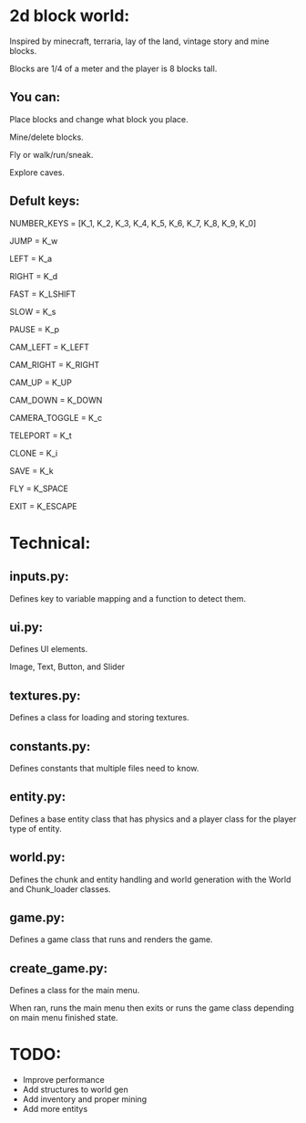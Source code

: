 2d block world:
===============

Inspired by minecraft, terraria, lay of the land, vintage story and mine blocks.

Blocks are 1/4 of a meter and the player is 8 blocks tall.

You can:
--------

Place blocks and change what block you place.

Mine/delete blocks.

Fly or walk/run/sneak.

Explore caves.

Defult keys:
------------

NUMBER_KEYS = [K_1, K_2, K_3, K_4, K_5, K_6, K_7, K_8, K_9, K_0]

JUMP = K_w

LEFT = K_a

RIGHT = K_d

FAST = K_LSHIFT

SLOW = K_s

PAUSE = K_p

CAM_LEFT = K_LEFT

CAM_RIGHT = K_RIGHT

CAM_UP = K_UP

CAM_DOWN = K_DOWN

CAMERA_TOGGLE = K_c

TELEPORT = K_t

CLONE = K_i

SAVE = K_k

FLY = K_SPACE

EXIT = K_ESCAPE

Technical:
==========

inputs.py:
----------

Defines key to variable mapping and a function to detect them.

ui.py:
----------

Defines UI elements.

Image, Text, Button, and Slider

textures.py:
------------

Defines a class for loading and storing textures.

constants.py:
-------------

Defines constants that multiple files need to know.

entity.py:
----------

Defines a base entity class that has physics and a player class for the player type of entity.

world.py:
---------

Defines the chunk and entity handling and world generation with the World and Chunk_loader classes.

game.py:
--------

Defines a game class that runs and renders the game.

create_game.py:
---------------

Defines a class for the main menu. 

When ran, runs the main menu then exits or runs the game class depending on main menu finished state.

TODO:
=====

 - Improve performance
 - Add structures to world gen
 - Add inventory and proper mining
 - Add more entitys

